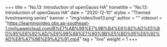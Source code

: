 +++
    title = "No.13: Introduction of openGauss HA"
    hometitle = "No.13: Introduction of openGauss HA"
    date = "2020-12-10"
    styles = "Themed livestreaming series"
    banner = "img/video/live13.png"
    author = ""
    videourl = "https://learningvideo.obs.ap-southeast-1.myhuaweicloud.com/B%E7%AB%99%E7%9B%B4%E6%92%AD%E5%BD%95%E6%92%AD/%E9%99%88%E7%90%9B%E5%BD%95%E6%92%AD%E8%A7%86%E9%A2%91.mp4" 
    tag = "live"
    weight = 1
+++